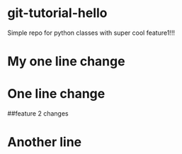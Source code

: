 # git-tutorial-hello
Simple repo for python classes with super cool feature1!!!

# My one line change

# One line change

##feature 2 changes

# Another line
